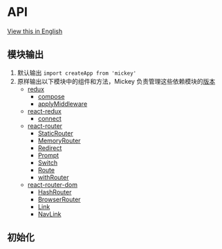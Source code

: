 # API

[View this in English](../en-US/API.md)

## 模块输出

1. 默认输出 `import createApp from 'mickey'` 
2. 原样输出以下模块中的组件和方法，Mickey 负责管理这些依赖模块的[版本](https://github.com/mickeyjsx/mickey/blob/master/package.json#L31)
    - [redux](https://github.com/reactjs/redux)
      - [compose](http://redux.js.org/docs/api/compose.html)
      - [applyMiddleware](http://redux.js.org/docs/api/applyMiddleware.html)
    - [react-redux](https://github.com/reactjs/react-redux)
      - [connect](https://github.com/reactjs/react-redux/blob/master/docs/api.md#connectmapstatetoprops-mapdispatchtoprops-mergeprops-options)
    - [react-router](https://reacttraining.com/react-router/)  
      - [StaticRouter](https://reacttraining.com/react-router/core/api/StaticRouter)
      - [MemoryRouter](https://reacttraining.com/react-router/web/api/MemoryRouter)
      - [Redirect](https://reacttraining.com/react-router/web/api/Redirect)
      - [Prompt](https://reacttraining.com/react-router/core/api/Prompt)
      - [Switch](https://reacttraining.com/react-router/core/api/Switch)
      - [Route](https://reacttraining.com/react-router/core/api/Route)
      - [withRouter](https://reacttraining.com/react-router/core/api/withRouter)
    - [react-router-dom](https://github.com/ReactTraining/react-router/tree/master/packages/react-router-dom)  
      - [HashRouter](https://reacttraining.com/react-router/web/api/HashRouter)
      - [BrowserRouter](https://reacttraining.com/react-router/web/api/BrowserRouter)
      - [Link](https://reacttraining.com/react-router/web/api/Link)
      - [NavLink](https://reacttraining.com/react-router/web/api/NavLink)

## 初始化
